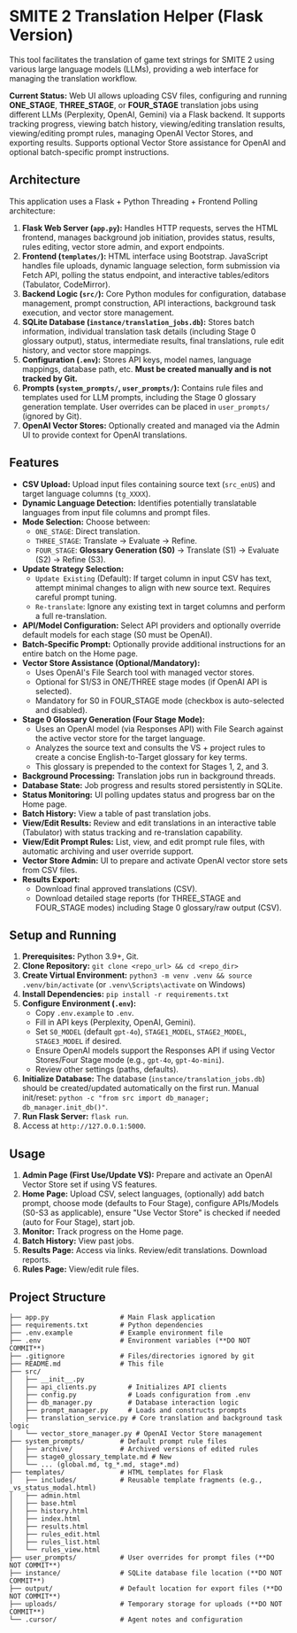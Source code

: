 # SMITE 2 Translation Helper (Flask Version)

This tool facilitates the translation of game text strings for SMITE 2 using various large language models (LLMs), providing a web interface for managing the translation workflow.

**Current Status:** Web UI allows uploading CSV files, configuring and running **ONE_STAGE**, **THREE_STAGE**, or **FOUR_STAGE** translation jobs using different LLMs (Perplexity, OpenAI, Gemini) via a Flask backend. It supports tracking progress, viewing batch history, viewing/editing translation results, viewing/editing prompt rules, managing OpenAI Vector Stores, and exporting results. Supports optional Vector Store assistance for OpenAI and optional batch-specific prompt instructions.

## Architecture

This application uses a Flask + Python Threading + Frontend Polling architecture:

1.  **Flask Web Server (`app.py`):** Handles HTTP requests, serves the HTML frontend, manages background job initiation, provides status, results, rules editing, vector store admin, and export endpoints.
2.  **Frontend (`templates/`):** HTML interface using Bootstrap. JavaScript handles file uploads, dynamic language selection, form submission via Fetch API, polling the status endpoint, and interactive tables/editors (Tabulator, CodeMirror).
3.  **Backend Logic (`src/`):** Core Python modules for configuration, database management, prompt construction, API interactions, background task execution, and vector store management.
4.  **SQLite Database (`instance/translation_jobs.db`):** Stores batch information, individual translation task details (including Stage 0 glossary output), status, intermediate results, final translations, rule edit history, and vector store mappings.
5.  **Configuration (`.env`):** Stores API keys, model names, language mappings, database path, etc. **Must be created manually and is not tracked by Git.**
6.  **Prompts (`system_prompts/`, `user_prompts/`):** Contains rule files and templates used for LLM prompts, including the Stage 0 glossary generation template. User overrides can be placed in `user_prompts/` (ignored by Git).
7.  **OpenAI Vector Stores:** Optionally created and managed via the Admin UI to provide context for OpenAI translations.

## Features

*   **CSV Upload:** Upload input files containing source text (`src_enUS`) and target language columns (`tg_XXXX`).
*   **Dynamic Language Detection:** Identifies potentially translatable languages from input file columns and prompt files.
*   **Mode Selection:** Choose between:
    *   `ONE_STAGE`: Direct translation.
    *   `THREE_STAGE`: Translate -> Evaluate -> Refine.
    *   `FOUR_STAGE`: **Glossary Generation (S0)** -> Translate (S1) -> Evaluate (S2) -> Refine (S3).
*   **Update Strategy Selection:**
    *   `Update Existing` (Default): If target column in input CSV has text, attempt minimal changes to align with new source text. Requires careful prompt tuning.
    *   `Re-translate`: Ignore any existing text in target columns and perform a full re-translation.
*   **API/Model Configuration:** Select API providers and optionally override default models for each stage (S0 must be OpenAI).
*   **Batch-Specific Prompt:** Optionally provide additional instructions for an entire batch on the Home page.
*   **Vector Store Assistance (Optional/Mandatory):** 
    *   Uses OpenAI's File Search tool with managed vector stores.
    *   Optional for S1/S3 in ONE/THREE stage modes (if OpenAI API is selected).
    *   Mandatory for S0 in FOUR_STAGE mode (checkbox is auto-selected and disabled).
*   **Stage 0 Glossary Generation (Four Stage Mode):** 
    *   Uses an OpenAI model (via Responses API) with File Search against the active vector store for the target language.
    *   Analyzes the source text and consults the VS + project rules to create a concise English-to-Target glossary for key terms.
    *   This glossary is prepended to the context for Stages 1, 2, and 3.
*   **Background Processing:** Translation jobs run in background threads.
*   **Database State:** Job progress and results stored persistently in SQLite.
*   **Status Monitoring:** UI polling updates status and progress bar on the Home page.
*   **Batch History:** View a table of past translation jobs.
*   **View/Edit Results:** Review and edit translations in an interactive table (Tabulator) with status tracking and re-translation capability.
*   **View/Edit Prompt Rules:** List, view, and edit prompt rule files, with automatic archiving and user override support.
*   **Vector Store Admin:** UI to prepare and activate OpenAI vector store sets from CSV files.
*   **Results Export:** 
    *   Download final approved translations (CSV).
    *   Download detailed stage reports (for THREE_STAGE and FOUR_STAGE modes) including Stage 0 glossary/raw output (CSV).

## Setup and Running

1.  **Prerequisites:** Python 3.9+, Git.
2.  **Clone Repository:** `git clone <repo_url> && cd <repo_dir>`
3.  **Create Virtual Environment:** `python3 -m venv .venv && source .venv/bin/activate` (or `.venv\Scripts\activate` on Windows)
4.  **Install Dependencies:** `pip install -r requirements.txt`
5.  **Configure Environment (`.env`):** 
    *   Copy `.env.example` to `.env`.
    *   Fill in API keys (Perplexity, OpenAI, Gemini).
    *   Set `S0_MODEL` (default `gpt-4o`), `STAGE1_MODEL`, `STAGE2_MODEL`, `STAGE3_MODEL` if desired.
    *   Ensure OpenAI models support the Responses API if using Vector Stores/Four Stage mode (e.g., `gpt-4o`, `gpt-4o-mini`).
    *   Review other settings (paths, defaults).
6.  **Initialize Database:** The database (`instance/translation_jobs.db`) should be created/updated automatically on the first run. Manual init/reset: `python -c "from src import db_manager; db_manager.init_db()"`.
7.  **Run Flask Server:** `flask run`.
8.  Access at `http://127.0.0.1:5000`.

## Usage

1.  **Admin Page (First Use/Update VS):** Prepare and activate an OpenAI Vector Store set if using VS features.
2.  **Home Page:** Upload CSV, select languages, (optionally) add batch prompt, choose mode (defaults to Four Stage), configure APIs/Models (S0-S3 as applicable), ensure "Use Vector Store" is checked if needed (auto for Four Stage), start job.
3.  **Monitor:** Track progress on the Home page.
4.  **Batch History:** View past jobs.
5.  **Results Page:** Access via links. Review/edit translations. Download reports.
6.  **Rules Page:** View/edit rule files.

## Project Structure

```
├── app.py                  # Main Flask application
├── requirements.txt        # Python dependencies
├── .env.example            # Example environment file
├── .env                    # Environment variables (**DO NOT COMMIT**)
├── .gitignore              # Files/directories ignored by git
├── README.md               # This file
├── src/
│   ├── __init__.py
│   ├── api_clients.py        # Initializes API clients
│   ├── config.py             # Loads configuration from .env
│   ├── db_manager.py         # Database interaction logic
│   ├── prompt_manager.py     # Loads and constructs prompts
│   ├── translation_service.py # Core translation and background task logic
│   └── vector_store_manager.py # OpenAI Vector Store management
├── system_prompts/         # Default prompt rule files
│   ├── archive/            # Archived versions of edited rules
│   ├── stage0_glossary_template.md # New
│   └── ... (global.md, tg_*.md, stage*.md)
├── templates/              # HTML templates for Flask
│   ├── includes/           # Reusable template fragments (e.g., _vs_status_modal.html)
│   ├── admin.html
│   ├── base.html
│   ├── history.html
│   ├── index.html
│   ├── results.html
│   ├── rules_edit.html
│   ├── rules_list.html
│   └── rules_view.html
├── user_prompts/           # User overrides for prompt files (**DO NOT COMMIT**)
├── instance/               # SQLite database file location (**DO NOT COMMIT**)
├── output/                 # Default location for export files (**DO NOT COMMIT**)
├── uploads/                # Temporary storage for uploads (**DO NOT COMMIT**)
└── .cursor/                # Agent notes and configuration
``` 